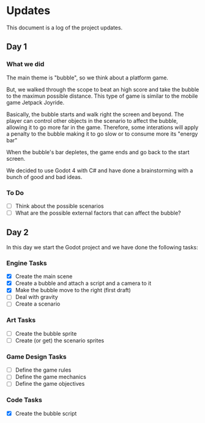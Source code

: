 # Updates

This document is a log of the project updates.

## Day 1

### What we did

The main theme is "bubble", so we think about a platform game.

But, we walked through the scope to beat an high score and take the bubble to the maximun possible distance.
This type of game is similar to the mobile game Jetpack Joyride.

Basically, the bubble starts and walk right the screen and beyond.
The player can control other objects in the scenario to affect the bubble, allowing it to go more far in the game.
Therefore, some interations will apply a penalty to the bubble making it to go slow or to consume more its "energy bar"

When the bubble's bar depletes, the game ends and go back to the start screen.

We decided to use Godot 4 with C# and have done a brainstorming with a bunch of good and bad ideas.

### To Do

- [ ] Think about the possible scenarios
- [ ] What are the possible external factors that can affect the bubble?

## Day 2

In this day we start the Godot project and we have done the following tasks:

### Engine Tasks

- [x] Create the main scene
- [x] Create a bubble and attach a script and a camera to it
- [x] Make the bubble move to the right (first draft)
- [ ] Deal with gravity
- [ ] Create a scenario

### Art Tasks

- [ ] Create the bubble sprite
- [ ] Create (or get) the scenario sprites

### Game Design Tasks

- [ ] Define the game rules
- [ ] Define the game mechanics
- [ ] Define the game objectives

### Code Tasks

- [x] Create the bubble script

